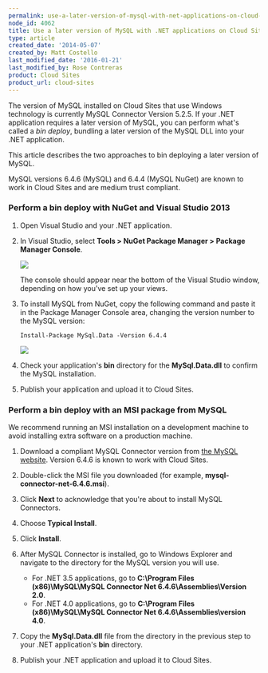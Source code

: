 ```yaml
---
permalink: use-a-later-version-of-mysql-with-net-applications-on-cloud-sites/
node_id: 4062
title: Use a later version of MySQL with .NET applications on Cloud Sites
type: article
created_date: '2014-05-07'
created_by: Matt Costello
last_modified_date: '2016-01-21'
last_modified_by: Rose Contreras
product: Cloud Sites
product_url: cloud-sites
---
```


The version of MySQL installed on Cloud Sites that use Windows
technology is currently MySQL Connector Version 5.2.5.  If your .NET
application requires a later version of MySQL, you can perform what's
called a *bin deploy*, bundling a later version of the MySQL DLL into
your .NET application.

This article describes the two approaches to bin deploying a later
version of MySQL.

MySQL versions 6.4.6 (MySQL) and 6.4.4 (MySQL NuGet) are known to work in Cloud Sites and are medium trust
compliant.

### Perform a bin deploy with NuGet and Visual Studio 2013

1.  Open Visual Studio and your .NET application.

2.  In Visual Studio, select **Tools > NuGet Package Manager > Package Manager Console**.

    ![](https://8026b2e3760e2433679c-fffceaebb8c6ee053c935e8915a3fbe7.ssl.cf2.rackcdn.com/field/image/packagemanger.png)

    The console should appear near the bottom of the Visual Studio
    window, depending on how you've set up your views.

3.  To install MySQL from NuGet, copy the following command and paste it
    in the Package Manager Console area, changing the version number to
    the MySQL version:

        Install-Package MySql.Data -Version 6.4.4

    ![](https://8026b2e3760e2433679c-fffceaebb8c6ee053c935e8915a3fbe7.ssl.cf2.rackcdn.com/field/image/console.png)

4.  Check your application's **bin** directory for the
    **MySql.Data.dll** to confirm the MySQL installation.

5.  Publish your application and upload it to Cloud Sites.

### Perform a bin deploy with an MSI package from MySQL

We recommend running an MSI installation on a development machine to
avoid installing extra software on a production machine.

1.  Download a compliant MySQL Connector version from [the MySQL website](http://dev.mysql.com/downloads/connector/net/).
    Version 6.4.6 is known to work with Cloud Sites.

2.  Double-click the MSI file you downloaded (for example,
    **mysql-connector-net-6.4.6.msi**).

3.  Click **Next** to acknowledge that you're about to install
    MySQL Connectors.

4.  Choose **Typical Install**.

5.  Click **Install**.

6.  After MySQL Connector is installed, go to Windows Explorer and
    navigate to the directory for the MySQL version you will use.

    -   For .NET 3.5 applications, go to **C:\Program Files
        (x86)\MySQL\MySQL Connector Net 6.4.6\Assemblies\Version
        2.0**.
    -   For .NET 4.0 applications, go to **C:\Program Files
        (x86)\MySQL\MySQL Connector Net 6.4.6\Assemblies\version
        4.0**.

7.  Copy the **MySql.Data.dll** file from the directory in the previous
    step to your .NET application's **bin** directory.

8.  Publish your .NET application and upload it to Cloud Sites.
